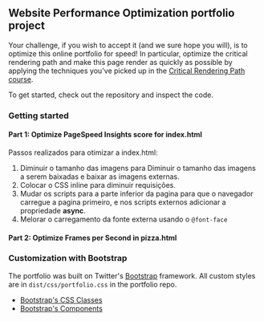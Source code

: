## Website Performance Optimization portfolio project

Your challenge, if you wish to accept it (and we sure hope you will), is to optimize this online portfolio for speed! In particular, optimize the critical rendering path and make this page render as quickly as possible by applying the techniques you've picked up in the [Critical Rendering Path course](https://www.udacity.com/course/ud884).

To get started, check out the repository and inspect the code.

### Getting started

#### Part 1: Optimize PageSpeed Insights score for index.html

Passos realizados para otimizar a index.html:

1. Diminuir o tamanho das imagens para Diminuir o tamanho das imagens a serem baixadas e baixar as imagens externas.
2. Colocar o CSS inline para diminuir requisições.
3. Mudar os scripts para a parte inferior da pagina para que o navegador carregue a pagina primeiro, e nos scripts externos adicionar a propriedade **async**.
4. Melorar o carregamento da fonte externa usando o `@font-face`

#### Part 2: Optimize Frames per Second in pizza.html



### Customization with Bootstrap
The portfolio was built on Twitter's <a href="http://getbootstrap.com/">Bootstrap</a> framework. All custom styles are in `dist/css/portfolio.css` in the portfolio repo.

* <a href="http://getbootstrap.com/css/">Bootstrap's CSS Classes</a>
* <a href="http://getbootstrap.com/components/">Bootstrap's Components</a>
